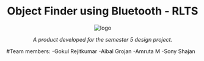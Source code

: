 <h1 align="center">Object Finder using Bluetooth - RLTS</h1>
<p align="center">
<img align="center" src = "https://github.com/gokulrejith/Object-Finder-BT-RLTS/blob/main/Images/logo.png" alt = "logo" />
</p>
<p align="center"><i>A product developed for the semester 5 design project.</i></p>
#Team members:
-Gokul Rejitkumar
-Aibal Grojan
-Amruta M
-Sony Shajan
